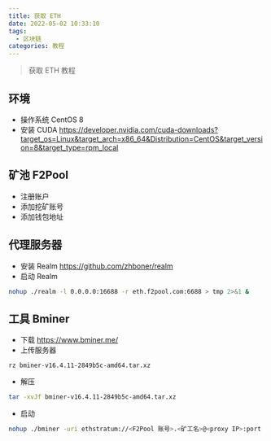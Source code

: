 ```yaml
---
title: 获取 ETH
date: 2022-05-02 10:33:10
tags:
  - 区块链
categories: 教程
---
```


> 获取 ETH 教程

<!-- more -->

## 环境

- 操作系统 CentOS 8
- 安装 CUDA
  https://developer.nvidia.com/cuda-downloads?target_os=Linux&target_arch=x86_64&Distribution=CentOS&target_version=8&target_type=rpm_local

## 矿池 F2Pool

- 注册账户
- 添加挖矿账号
- 添加钱包地址

## 代理服务器

- 安装 Realm
  https://github.com/zhboner/realm
- 启动 Realm

```bash
nohup ./realm -l 0.0.0.0:16688 -r eth.f2pool.com:6688 > tmp 2>&1 &
```

## 工具 Bminer

- 下载
  https://www.bminer.me/
- 上传服务器

```
rz bminer-v16.4.11-2849b5c-amd64.tar.xz
```

- 解压

```bash
tar -xvJf bminer-v16.4.11-2849b5c-amd64.tar.xz
```

- 启动

```bash
nohup ./bminer -uri ethstratum://<F2Pool 账号>.<矿工名>@<proxy IP>:port > temp 2>&1 &
```
